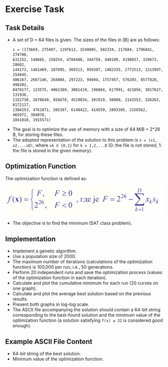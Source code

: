 # Exercise Task

## Task Details
- A set of D = 64 files is given. The sizes of the files in [B] are as follows:
  ```
  s = (173669, 275487, 1197613, 1549805, 502334, 217684, 1796841, 274708,
  631252, 148665, 150254, 4784408, 344759, 440109, 4198037, 329673, 28602,
  144173, 1461469, 187895, 369313, 959307, 1482335, 2772513, 1313997, 254845,
  486167, 2667146, 264004, 297223, 94694, 1757457, 576203, 8577828, 498382,
  8478177, 123575, 4062389, 3001419, 196884, 617991, 421056, 3017627, 131936,
  1152730, 2676649, 656678, 4519834, 201919, 56080, 2142553, 326263, 8172117,
  2304253, 4761871, 205387, 6148422, 414559, 2893305, 2158562, 465972, 304078,
  1841018, 1915571)
  ```
- The goal is to optimize the use of memory with a size of 64 MiB = 2^26 B, for storing these files.
- The adopted representation of the solution to this problem is `x = (x1, x2,...xD)`, where `xk ∈ {0,1}` for `k = 1,2,...D` (0: the file is not stored, 1: the file is stored in the given memory).

## Optimization Function
The optimization function is defined as:

![img.png](img.png)


- The objective is to find the minimum (SAT class problem).

## Implementation
- Implement a genetic algorithm.
- Use a population size of 2000.
- The maximum number of iterations (calculations of the optimization function) is 100,000 per run, i.e., 50 generations.
- Perform 20 independent runs and save the optimization process (values of the optimization function in each iteration).
- Calculate and plot the cumulative minimum for each run (20 curves on one graph).
- Calculate and plot the average best solution based on the previous results.
- Present both graphs in log-log scale.
- The ASCII file accompanying the solution should contain a 64-bit string corresponding to the best-found solution and the minimum value of the optimization function (a solution satisfying `f(x) ≤ 32` is considered good enough).

## Example ASCII File Content
- 64-bit string of the best solution.
- Minimum value of the optimization function.
